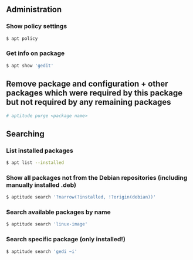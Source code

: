 ## Administration
### Show policy settings
```bash
$ apt policy
```
### Get info on package
```bash
$ apt show 'gedit'
```

## Remove package and configuration + other packages which were required by this package but not required by any remaining packages
```bash
# aptitude purge <package name>
```

## Searching
### List installed packages
```bash
$ apt list --installed
```
### Show all packages not from the Debian repositories (including manually installed .deb)
```bash
$ aptitude search '?narrow(?installed, !?origin(debian))'
```
### Search available packages by name
```bash
$ aptitude search 'linux-image'
```
### Search specific package (only installed!)
```bash
$ aptitude search 'gedi ~i'
```
